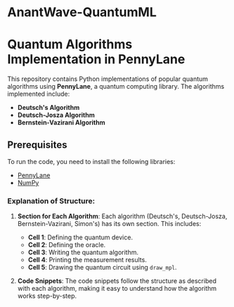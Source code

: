 # AnantWave-QuantumML
# Quantum Algorithms Implementation in PennyLane

This repository contains Python implementations of popular quantum algorithms using **PennyLane**, a quantum computing library. The algorithms implemented include:

- **Deutsch's Algorithm**
- **Deutsch-Josza Algorithm**
- **Bernstein-Vazirani Algorithm**

## Prerequisites

To run the code, you need to install the following libraries:

- [PennyLane](https://pennylane.ai/)
- [NumPy](https://numpy.org/)
### Explanation of Structure:

1. **Section for Each Algorithm**: Each algorithm (Deutsch's, Deutsch-Josza, Bernstein-Vazirani, Simon's) has its own section. This includes:
   - **Cell 1**: Defining the quantum device.
   - **Cell 2**: Defining the oracle.
   - **Cell 3**: Writing the quantum algorithm.
   - **Cell 4**: Printing the measurement results.
   - **Cell 5**: Drawing the quantum circuit using `draw_mpl`.

2. **Code Snippets**: 
   The code snippets follow the structure as described with each algorithm, making it easy to understand how the algorithm works step-by-step.
